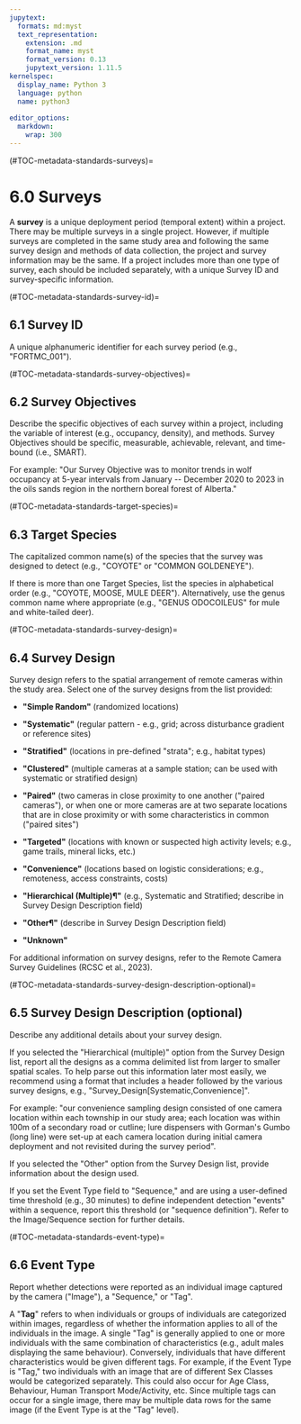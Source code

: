 ```yaml
---
jupytext:
  formats: md:myst
  text_representation:
    extension: .md
    format_name: myst
    format_version: 0.13
    jupytext_version: 1.11.5
kernelspec:
  display_name: Python 3
  language: python
  name: python3
  
editor_options: 
  markdown: 
    wrap: 300
---
```

(#TOC-metadata-standards-surveys)=
# 6.0 Surveys

A **survey** is a unique deployment period (temporal extent) within a project. There may be multiple surveys in a single project. However, if multiple surveys are completed in the same study area and following the same survey design and methods of data collection, the project and survey information may be the same. If a project includes more than one type of survey, each should be included separately, with a unique Survey ID and survey-specific information.

(#TOC-metadata-standards-survey-id)=
## 6.1 Survey ID

A unique alphanumeric identifier for each survey period (e.g., "FORTMC_001").

(#TOC-metadata-standards-survey-objectives)=
## 6.2 Survey Objectives

Describe the specific objectives of each survey within a project, including the variable of interest (e.g., occupancy, density), and methods. Survey Objectives should be specific, measurable, achievable, relevant, and time-bound (i.e., SMART).

For example: "Our Survey Objective was to monitor trends in wolf occupancy at 5-year intervals from January -- December 2020 to 2023 in the oils sands region in the northern boreal forest of Alberta."

(#TOC-metadata-standards-target-species)=
## 6.3 Target Species

The capitalized common name(s) of the species that the survey was designed to detect (e.g., "COYOTE" or "COMMON GOLDENEYE").

If there is more than one Target Species, list the species in alphabetical order (e.g., "COYOTE, MOOSE, MULE DEER"). Alternatively, use the genus common name where appropriate (e.g., "GENUS ODOCOILEUS" for mule and white-tailed deer).

(#TOC-metadata-standards-survey-design)=
## 6.4 Survey Design

Survey design refers to the spatial arrangement of remote cameras within the study area. Select one of the survey designs from the list provided:

-   **"Simple Random"** (randomized locations)

-   **"Systematic"** (regular pattern - e.g., grid; across disturbance gradient or reference sites)

-   **"Stratified"** (locations in pre-defined "strata"; e.g., habitat types)

-   **"Clustered"** (multiple cameras at a sample station; can be used with systematic or stratified design)

-   **"Paired"** (two cameras in close proximity to one another ("paired cameras"), or when one or more cameras are at two separate locations that are in close proximity or with some characteristics in common ("paired sites")

-   **"Targeted"** (locations with known or suspected high activity levels; e.g., game trails, mineral licks, etc.)

-   **"Convenience"** (locations based on logistic considerations; e.g., remoteness, access constraints, costs)

-   **"Hierarchical (Multiple)¶"** (e.g., Systematic and Stratified; describe in Survey Design Description field)

-   **"Other¶"** (describe in Survey Design Description field)

-   **"Unknown"**

For additional information on survey designs, refer to the Remote Camera Survey Guidelines (RCSC et al., 2023).

(#TOC-metadata-standards-survey-design-description-optional)=
## 6.5 Survey Design Description (optional)

Describe any additional details about your survey design.

If you selected the "Hierarchical (multiple)" option from the Survey Design list, report all the designs as a comma delimited list from larger to smaller spatial scales. To help parse out this information later most easily, we recommend using a format that includes a header followed by the various survey designs, e.g., "Survey_Design[Systematic,Convenience]".

For example: "our convenience sampling design consisted of one camera location within each township in our study area; each location was within 100m of a secondary road or cutline; lure dispensers with Gorman's Gumbo (long line) were set-up at each camera location during initial camera deployment and not revisited during the survey period".

If you selected the "Other" option from the Survey Design list, provide information about the design used.

If you set the Event Type field to "Sequence," and are using a user-defined time threshold (e.g., 30 minutes) to define independent detection "events" within a sequence, report this threshold (or "sequence definition"). Refer to the Image/Sequence section for further details.

(#TOC-metadata-standards-event-type)=
## 6.6 Event Type

Report whether detections were reported as an individual image captured by the camera ("Image"), a "Sequence," or "Tag".

A "**Tag**" refers to when individuals or groups of individuals are categorized within images, regardless of whether the information applies to all of the individuals in the image. A single "Tag" is generally applied to one or more individuals with the same combination of characteristics (e.g., adult males displaying the same behaviour). Conversely, individuals that have different characteristics would be given different tags. For example, if the Event Type is "Tag," two individuals with an image that are of different Sex Classes would be categorized separately. This could also occur for Age Class, Behaviour, Human Transport Mode/Activity, etc. Since multiple tags can occur for a single image, there may be multiple data rows for the same image (if the Event Type is at the "Tag" level).
